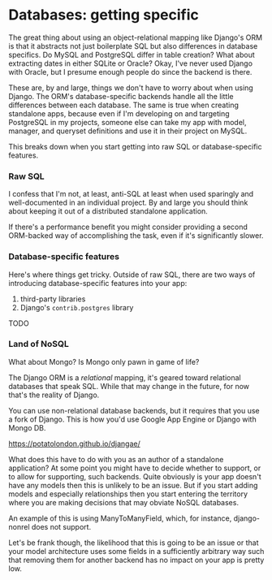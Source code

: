 # Databases: getting specific

The great thing about using an object-relational mapping like Django's
ORM is that it abstracts not just boilerplate SQL but also differences
in database specifics. Do MySQL and PostgreSQL differ in table creation?
What about extracting dates in either SQLite or Oracle? Okay, I've never
used Django with Oracle, but I presume enough people do since the
backend is there.

These are, by and large, things we don't have to worry about when using
Django. The ORM's database-specific backends handle all the little
differences between each database. The same is true when creating
standalone apps, because even if I'm developing on and targeting
PostgreSQL in my projects, someone else can take my app with model,
manager, and queryset definitions and use it in their project on MySQL.

This breaks down when you start getting into raw SQL or
database-specific features.

### Raw SQL

I confess that I'm not, at least, anti-SQL at least when used sparingly
and well-documented in an individual project. By and large you should
think about keeping it out of a distributed standalone application.

If there's a performance benefit you might consider providing a second
ORM-backed way of accomplishing the task, even if it's significantly
slower.

### Database-specific features

Here's where things get tricky. Outside of raw SQL, there are two ways
of introducing database-specific features into your app:

1. third-party libraries
2. Django's `contrib.postgres` library

TODO

### Land of NoSQL

What about Mongo? Is Mongo only pawn in game of life?

The Django ORM is a *relational* mapping, it's geared toward relational
databases that speak SQL. While that may change in the future, for now
that's the reality of Django.

You can use non-relational database backends, but it requires that you
use a fork of Django. This is how you'd use Google App Engine or Django
with Mongo DB.

https://potatolondon.github.io/djangae/

What does this have to do with you as an author of a standalone
application? At some point you might have to decide whether to support,
or to allow for supporting, such backends. Quite obviously is your app
doesn't have any models then this is unlikely to be an issue. But if you
start adding models and especially relationships then you start entering
the territory where you are making decisions that may obviate NoSQL
databases.

An example of this is using ManyToManyField, which, for instance,
django-nonrel does not support.

Let's be frank though, the likelihood that this is going to be an issue
or that your model architecture uses some fields in a sufficiently
arbitrary way such that removing them for another backend has no impact
on your app is pretty low.
